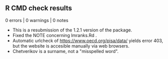 ## R CMD check results

0 errors | 0 warnings | 0 notes

* This is a resubmission of the 1.2.1 version of the package.
* Fixed the NOTE concerning lmranks.Rd .
* Automatic urlcheck of https://www.oecd.org/pisa/data/ yields error 403, but
the website is accesible manually via web browsers.
* Chetverikov is a surname, not a "misspelled word".
